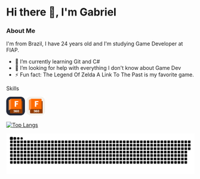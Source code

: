 <!-- Title -->
<h1> Hi there 👋, I'm Gabriel </h1>

<!-- About Me Title -->
<h3> About Me </h3>
<!-- About Me Title -->
I'm from Brazil, I have 24 years old and I'm studying Game Developer at FIAP.

- 🌱 I’m currently learning Git and C# 
- 🤔 I’m looking for help with everything I don't know about Game Dev 
- ⚡ Fun fact: The Legend Of Zelda A Link To The Past is my favorite game. 

Skills

<!-- Softwares Badges -->
<div class="Softwares">
  <picture>
    <source media="(prefers-color-scheme: light)" srcset="https://github.com/DvoraGames/dvoragames/blob/icons/Fusion360-Light.svg" />
    <img src="https://github.com/DvoraGames/dvoragames/blob/icons/Fusion360-Dark.svg" width=50px>
  </picture>
  <picture>
    <source media="(prefers-color-scheme: light)" srcset="https://github.com/DvoraGames/dvoragames/blob/icons/Fusion360-Light.svg" />
    <img src="https://github.com/DvoraGames/dvoragames/blob/icons/Fusion360-Light.svg" width=50px>
  </picture>
</div>

[![Top Langs](https://github-readme-stats.vercel.app/api/top-langs/?username=DvoraGames&layout=compact&theme=dark#gh-dark-mode-only)](https://github.com/anuraghazra/github-readme-stats)

<!-- Snake Game -->
<picture>
  <source media="(prefers-color-scheme: dark)" srcset="https://github.com/DvoraGames/dvoragames/blob/output/github-snake-dark.svg" />
  <source media="(prefers-color-scheme: light)" srcset="https://github.com/DvoraGames/dvoragames/blob/output/github-snake.svg" />
  <img alt="github-snake" src="github-snake.svg" />
</picture>
